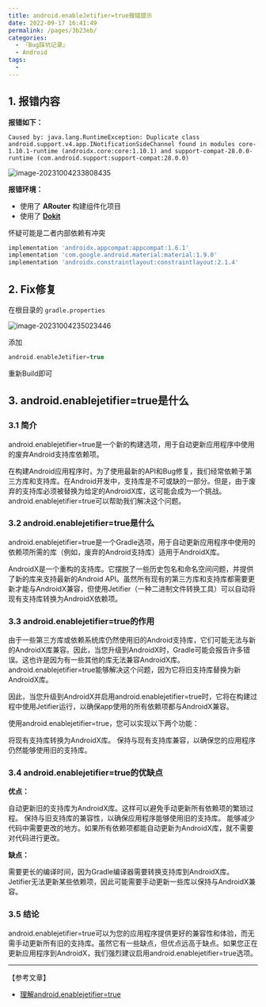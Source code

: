 ```yaml
---
title: android.enableJetifier=true报错提示
date: 2022-09-17 16:41:49
permalink: /pages/3b23eb/
categories:
  - 『Bug踩坑记录』
  - Android
tags:
  - 
---
```

## 1. 报错内容

**报错如下：**

```shell
Caused by: java.lang.RuntimeException: Duplicate class android.support.v4.app.INotificationSideChannel found in modules core-1.10.1-runtime (androidx.core:core:1.10.1) and support-compat-28.0.0-runtime (com.android.support:support-compat:28.0.0)
```

![image-20231004233808435](https://iqqcode-blog.oss-cn-beijing.aliyuncs.com/img/202310042338618.png)

**报错环境：**

- 使用了 **ARouter** 构建组件化项目
- 使用了 **[Dokit](*https://xingyun.xiaojukeji.com/docs/dokit/#/androidGuide*)**

怀疑可能是二者内部依赖有冲突

```gradle
implementation 'androidx.appcompat:appcompat:1.6.1'
implementation 'com.google.android.material:material:1.9.0'
implementation 'androidx.constraintlayout:constraintlayout:2.1.4'
```



## 2. Fix修复

在根目录的 `gradle.properties` 

![image-20231004235023446](https://iqqcode-blog.oss-cn-beijing.aliyuncs.com/img/202310042350492.png)

添加

```groovy
android.enableJetifier=true
```

重新Build即可



## 3. android.enablejetifier=true是什么

### 3.1 简介
android.enablejetifier=true是一个新的构建选项，用于自动更新应用程序中使用的废弃Android支持库依赖项。

在构建Android应用程序时，为了使用最新的API和Bug修复，我们经常依赖于第三方库和支持库。在Android开发中，支持库是不可或缺的一部分。但是，由于废弃的支持库必须被替换为给定的AndroidX库，这可能会成为一个挑战。android.enablejetifier=true可以帮助我们解决这个问题。

### 3.2 android.enablejetifier=true是什么
android.enablejetifier=true是一个Gradle选项，用于自动更新应用程序中使用的依赖项所需的库（例如，废弃的Android支持库）适用于AndroidX库。

AndroidX是一个重构的支持库。它摆脱了一些历史包名和命名空间问题，并提供了新的库来支持最新的Android API。虽然所有现有的第三方库和支持库都需要更新才能与AndroidX兼容，但使用Jetifier（一种二进制文件转换工具）可以自动将现有支持库转换为AndroidX依赖项。

### 3.3 android.enablejetifier=true的作用
由于一些第三方库或依赖系统库仍然使用旧的Android支持库，它们可能无法与新的AndroidX库兼容。因此，当您升级到AndroidX时，Gradle可能会报告许多错误。这也许是因为有一些其他的库无法兼容AndroidX库。android.enablejetifier=true能够解决这个问题，因为它将旧支持库替换为新AndroidX库。

因此，当您升级到AndroidX并启用android.enablejetifier=true时，它将在构建过程中使用Jetifier运行，以确保app使用的所有依赖项都与AndroidX兼容。

使用android.enablejetifier=true，您可以实现以下两个功能：

将现有支持库转换为AndroidX库。
保持与现有支持库兼容，以确保您的应用程序仍然能够使用旧的支持库。

### 3.4 android.enablejetifier=true的优缺点
**优点：**

自动更新旧的支持库为AndroidX库。这样可以避免手动更新所有依赖项的繁琐过程。
保持与旧支持库的兼容性，以确保应用程序能够使用旧的支持库。
能够减少代码中需要更改的地方。如果所有依赖项都能自动更新为AndroidX库，就不需要对代码进行更改。

**缺点：**

需要更长的编译时间，因为Gradle编译器需要转换支持库到AndroidX库。
Jetifier无法更新某些依赖项，因此可能需要手动更新一些库以保持与AndroidX兼容。

### 3.5 结论
android.enablejetifier=true可以为您的应用程序提供更好的兼容性和体验，而无需手动更新所有旧的支持库。虽然它有一些缺点，但优点远高于缺点。如果您正在更新应用程序到AndroidX，我们强烈建议启用android.enablejetifier=true选项。

----

【参考文章】
- [理解android.enablejetifier=true](https://www.python100.com/html/ZKJL337AB024.html)
